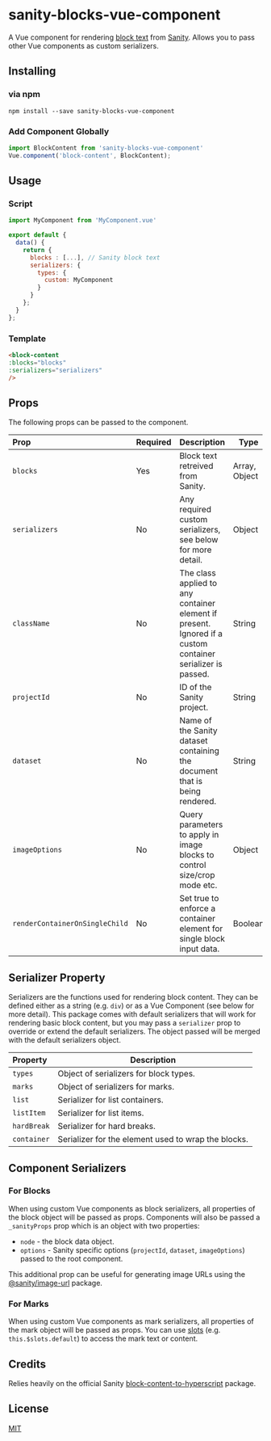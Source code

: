 # sanity-blocks-vue-component

A Vue component for rendering [block text](https://www.sanity.io/docs/schema-types/block-type) from [Sanity](https://www.sanity.io/). Allows you to pass other Vue components as custom serializers.

## Installing

### via npm

```
npm install --save sanity-blocks-vue-component
```

### Add Component Globally

```js
import BlockContent from 'sanity-blocks-vue-component'
Vue.component('block-content', BlockContent);
```

## Usage

### Script
```javascript
import MyComponent from 'MyComponent.vue'

export default {
  data() {
    return {
      blocks : [...], // Sanity block text
      serializers: {
        types: {
          custom: MyComponent
        }
      }
    };
  }
};
```

### Template
```html
<block-content
:blocks="blocks" 
:serializers="serializers"
/>
```

## Props

The following props can be passed to the component.

|Prop|Required|Description|Type|
|:---|---|---|---|
|`blocks`|Yes|Block text retreived from Sanity.|Array, Object|
|`serializers`|No|Any required custom serializers, see below for more detail.|Object|
|`className`|No|The class applied to any container element if present. Ignored if a custom container serializer is passed.|String|
|`projectId`|No|ID of the Sanity project.|String|
|`dataset`|No|Name of the Sanity dataset containing the document that is being rendered.|String|
|`imageOptions`|No|Query parameters to apply in image blocks to control size/crop mode etc.|Object|
|`renderContainerOnSingleChild`|No|Set true to enforce a container element for single block input data.|Boolean|

## Serializer Property
Serializers are the functions used for rendering block content. They can be defined either as a string (e.g. `div`) or as a Vue Component (see below for more detail). This package comes with default serializers that will work for rendering basic block content, but you may pass a `serializer` prop to override or extend the default serializers. The object passed will be merged with the default serializers object.

|Property|Description|
|:---|---|
|`types`|Object of serializers for block types.|
|`marks`|Object of serializers for marks.|
|`list`|Serializer for list containers.|
|`listItem`|Serializer for list items.|
|`hardBreak`|Serializer for hard breaks.|
|`container`|Serializer for the element used to wrap the blocks.|

## Component Serializers

### For Blocks
When using custom Vue components as block serializers, all properties of the block object will be passed as props. Components will also be passed a `_sanityProps` prop which is an object with two properties:

- `node` - the block data object.
- `options` - Sanity specific options (`projectId`, `dataset`, `imageOptions`) passed to the root component.

This additional prop can be useful for generating image URLs using the [@sanity/image-url](https://github.com/sanity-io/sanity/tree/next/packages/%40sanity/image-url) package.

### For Marks
When using custom Vue components as mark serializers, all properties of the mark object will be passed as props. You can use [slots](https://vuejs.org/v2/guide/components-slots.html) (e.g. `this.$slots.default`) to access the mark text or content.

## Credits

Relies heavily on the official Sanity [block-content-to-hyperscript](https://github.com/sanity-io/block-content-to-hyperscript) package.


## License

[MIT](http://opensource.org/licenses/MIT)